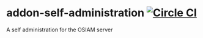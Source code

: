 addon-self-administration [![Circle CI](https://circleci.com/gh/osiam/addon-self-administration.svg?style=svg)](https://circleci.com/gh/osiam/addon-self-administration)
=========================

A self administration for the OSIAM server
